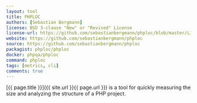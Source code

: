 ```yaml
---
layout: tool
title: PHPLOC
authors: [Sebastian Bergmann]
license: BSD 3-clause "New" or "Revised" License 
license-url: https://github.com/sebastianbergmann/phploc/blob/master/LICENSE
website: https://github.com/sebastianbergmann/phploc
source: https://github.com/sebastianbergmann/phploc 
packagist: phploc/phploc
docker: phpqa/phploc
command: phploc
tags: [metrics, cli] 
comments: true
---
```


[{{ page.title }}]({{ site.url }}{{ page.url }}) is a tool for quickly measuring the size and analyzing the structure of a PHP project.

<!--more--> 
